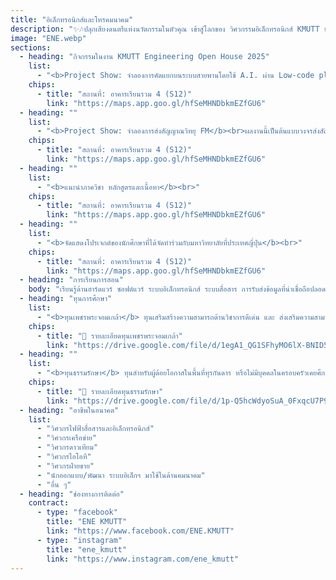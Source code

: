 ```yaml
---
title: "อิเล็กทรอนิกส์และโทรคมนาคม"
description: "✨🎶ปลุกเสียงดนตรีแห่งนวัตกรรมในตัวคุณ เข้าสู่โลกของ วิศวกรรมอิเล็กทรอนิกส์ KMUTT ทดลองสร้างเมโลดี้ด้วยโค้ด เรียนรู้การทำงานของวงจรไฟฟ้า สัมผัสนวัตกรรมล้ำสมัย เรียนรู้ผ่านโปรเจกต์สนุก ๆ และค้นหาแรงบันดาลใจใหม่ ๆ ที่นี่เราจะพาคุณไปค้นพบว่า เทคโนโลยีใกล้ตัวก็สามารถเป็นเวทีแห่งความฝันได้📡✨"
image: "ENE.webp"
sections:
  - heading: "กิจกรรมในงาน KMUTT Engineering Open House 2025"
    list:
      - "<b>Project Show: จำลองการคัดแยกบนระบบสายพานโดยใช้ A.I. ผ่าน Low-code platform</b><br>เป็นโปรเจ็คต์ที่นำเอาเนื้อหารายวิชา Machine Learning ของภาควิชา ENE เบื้องต้นมาใช้ในการคัดแยกวัตถุที่แบ่งเป็น 2 Classes และจัดเก็บวัตถุโดยใช้อุปกรณ์อิเล็กทรอนิกส์"
    chips:
      - title: "สถานที่: อาคารเรียนรวม 4 (S12)"
        link: "https://maps.app.goo.gl/hfSeMHNDbkmEZfGU6"
  - heading: ""
    list:
      - "<b>Project Show: จำลองการส่งสัญญาณวิทยุ FM</b><br>ผลงานนี้เป็นต้นแบบวงจรส่งสัญญาณวิทยุ FM ขนาดเล็ก ใช้ไมโครโฟนและวงจรอิเล็กทรอนิกส์พื้นฐานในการปรับความถี่คลื่นพาหะ (FM) และส่งออกทางเสาอากาศ โดยประยุกต์ความรู้ด้านอิเล็กทรอนิกส์สื่อสารและโทรคมนาคมมาจำลองการสื่อสารไร้สาย<br>"
    chips:
      - title: "สถานที่: อาคารเรียนรวม 4 (S12)"
        link: "https://maps.app.goo.gl/hfSeMHNDbkmEZfGU6"
  - heading: ""
    list:
      - "<b>แนะนำภาควิชา หลักสูตรและเนื้อหา</b><br>"
    chips:
      - title: "สถานที่: อาคารเรียนรวม 4 (S12)"
        link: "https://maps.app.goo.gl/hfSeMHNDbkmEZfGU6"
  - heading: ""
    list:
      - "<b>จัดแสดงโปรเจกต์ของนักศึกษาที่ได้จัดทำร่วมกับมหาวิทยาลัยที่ประเทศญี่ปุ่น</b><br>"
    chips:
      - title: "สถานที่: อาคารเรียนรวม 4 (S12)"
        link: "https://maps.app.goo.gl/hfSeMHNDbkmEZfGU6"
  - heading: "การเรียนการสอน"
    body: "เรียนรู้ด้านฮาร์ดแวร์ ซอฟต์แวร์ ระบบอิเล็กทรอนิกส์ ระบบสื่อสาร การรับส่งข้อมูลที่น่าเชื่อถือปลอดภัยและรวดเร็ว เครือข่ายอุปกรณ์อิเล็กทรอนิกส์และอุปกรณ์ในระบบสื่อสาร การออกแบบด้านวิศวกรรมที่เกี่ยวข้อง และระบบการตัดสินใจอันชาญฉลาด เช่น Machine Learning, Fiber Optic, Wireless Communication, Embedded System เพื่อรองรับการพัฒนาเทคโนโลยีขั้นสูงของประเทศ"
  - heading: "ทุนการศึกษา"
    list:
      - "<b>ทุนเพชรพระจอมเกล้า</b> ทุนเสริมสร้างความสามารถด้านวิชาการดีเด่น และ ส่งเสริมความสามารถเฉพาะด้าน แบ่งออกเป็น 4 ด้าน ได้แก่ ด้านกีฬา ด้านศิลปวัฒนธรรม ด้านความเป็นผู้นำ ด้านความคิดสร้างสรรค์และนวัตกรรม โดยจะได้รับ ค่าเล่าเรียนตามหลักสูตร ค่าอุปกรณ์แรกเข้าเหมาจ่าย 30,000 บาท ค่าครองชีพรายเดือน 4,000 บาท/เดือน"
    chips:
      - title: "📄 รายละเอียดทุนเพชรพระจอมเกล้า"
        link: "https://drive.google.com/file/d/1egA1_QG1SFhyMO6lX-BNID5oK5tFkDkN/view?usp=sharing"
  - heading: ""
    list:
      - "<b>ทุนธรรมรักษา</b> ทุนสำหรับผู้ด้อยโอกาสในพื้นที่ทุรกันดาร หรือไม่มีบุคคลในครอบครัวเคยศึกษาในระดับอุดมศึกษา โดยต้องพร้อมและยินดีที่จะช่วยเหลือ และสนับสนุนกิจกรรมของมหาวิทยาลัย ต้องเข้าร่วมและปฏิบัติกิจกรรมตามที่มหาวิทยาลัยกำหนด ต้องปฏิบัติกิจกรรมจิตอาสา อย่างน้อย 1 กิจกรรมในแต่ละภาคการศึกษา โดยจะได้รับ ค่าเล่าเรียนตามหลักสูตร ค่าอุปกรณ์การศึกษาเหมาจ่ายปีละ 10,000 บาท ค่าที่พักเดือนละ 1,500 บาท และค่าครองชีพรายเดือน 4,000 บาท/เดือน และมีสิทธิ์ได้พักหอพักใน มจธ."
    chips:
      - title: "📄 รายละเอียดทุนธรรมรักษา"
        link: "https://drive.google.com/file/d/1p-Q5hcWdyoSuA_0FxqcU7P9isiCcdSy3/view?usp=sharing"
  - heading: "อาชีพในอนาคต"
    list:
      - "วิศวกรไฟฟ้าสื่อสารและอิเล็กทรอนิกส์"
      - "วิศวกรเครือข่าย"
      - "วิศวกรดาวเทียม"
      - "วิศวกรไอโอที"
      - "วิศวกรฝ่ายขาย"
      - "นักออกแบบ/พัฒนา ระบบอิเล็กฯ มาใช้ในด้านคมนาคม"
      - "อื่น ๆ"
  - heading: "ช่องทางการติดต่อ"
    contract:
      - type: "facebook"
        title: "ENE KMUTT"
        link: "https://www.facebook.com/ENE.KMUTT"
      - type: "instagram"
        title: "ene_kmutt"
        link: "https://www.instagram.com/ene_kmutt"
---
```


